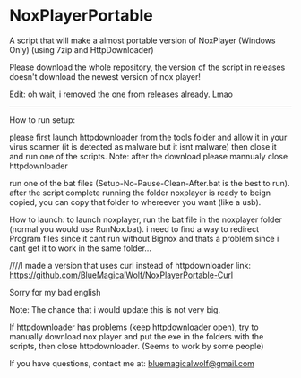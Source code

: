 # NoxPlayerPortable
A script that will make a almost portable version of NoxPlayer (Windows Only) (using 7zip and HttpDownloader)

Please download the whole repository, the version of the script in releases doesn't download the newest version of nox player!

Edit: oh wait, i removed the one from releases already. Lmao
____________________________________________________

How to run setup:

please first launch httpdownloader from the tools folder and allow it in your virus scanner (it is detected as malware but it isnt malware) then close it and run one of the scripts.
Note: after the download please mannualy close httpdownloader

run one of the bat files (Setup-No-Pause-Clean-After.bat is the best to run). 
after the script complete running the folder noxplayer is ready to beign copied, you can copy that folder to whereever you want (like a usb). 

How to launch:
to launch noxplayer, run the bat file in the noxplayer folder (normal you would use RunNox.bat). i need to find a way to redirect Program files since it cant run without Bignox and thats a problem since i cant get it to work in the same folder...


////I made a version that uses curl instead of httpdownloader
link:
https://github.com/BlueMagicalWolf/NoxPlayerPortable-Curl


Sorry for my bad english


Note:
The chance that i would update this is not very big.


If httpdownloader has problems (keep httpdownloader open), try to manually download nox player and put the exe in the folders with the scripts, then close httpdownloader. (Seems to work by some people)

If you have questions, contact me at: bluemagicalwolf@gmail.com




